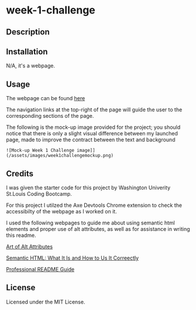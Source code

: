 # week-1-challenge

## Description


## Installation

N/A, it's a webpage.

## Usage

The webpage can be found [here]()

The navigation links at the top-right of the page will guide the user to the corresponding sections of the page.

The following is the mock-up image provided for the project; you should notice that there is only a slight visual difference between my launched page, made to improve the contract between the text and background
   
    ![Mock-up Week 1 Challenge image]](/assets/images/week1challengemockup.png)

## Credits

I was given the starter code for this project by Washington Univerity St.Louis Coding Bootcamp.

For this project I utilzed the Axe Devtools Chrome extension to check the accessibilty of the webpage as I worked on it.

I used the following webpages to guide me about using semantic html elements and proper use of alt attributes, as well as for assistance in writing this readme.

[Art of Alt Attributes](https://accessible360.com/accessible360-blog/2020-11-10-the-art-of-alt-attributes/)

[Semantic HTML: What It Is and How to Us It Correectly](semrush.com/blog/semantic-html5-guide/)

[Professional README Guide](coding-boot-camp.github.io/full-stack/github/professional-readme-guide)

## License

Licensed under the MIT License.
